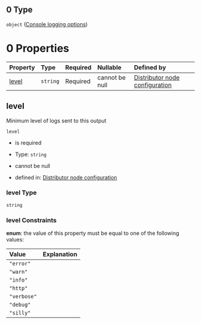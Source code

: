## 0 Type

`object` ([Console logging options](definition-properties-logs-properties-console-oneof-console-logging-options.md))

# 0 Properties

| Property        | Type     | Required | Nullable       | Defined by                                                                                                                                                                                                                            |
| :-------------- | :------- | :------- | :------------- | :------------------------------------------------------------------------------------------------------------------------------------------------------------------------------------------------------------------------------------ |
| [level](#level) | `string` | Required | cannot be null | [Distributor node configuration](definition-properties-logs-properties-file-oneof-file-logging-options-properties-level.md "https://joystream.org/schemas/argus/config#/properties/logs/properties/console/oneOf/0/properties/level") |

## level

Minimum level of logs sent to this output

`level`

*   is required

*   Type: `string`

*   cannot be null

*   defined in: [Distributor node configuration](definition-properties-logs-properties-file-oneof-file-logging-options-properties-level.md "https://joystream.org/schemas/argus/config#/properties/logs/properties/console/oneOf/0/properties/level")

### level Type

`string`

### level Constraints

**enum**: the value of this property must be equal to one of the following values:

| Value       | Explanation |
| :---------- | :---------- |
| `"error"`   |             |
| `"warn"`    |             |
| `"info"`    |             |
| `"http"`    |             |
| `"verbose"` |             |
| `"debug"`   |             |
| `"silly"`   |             |
